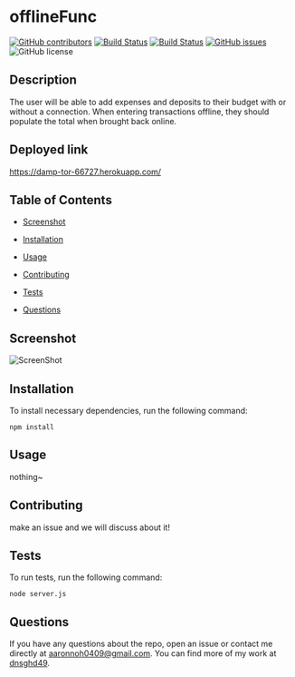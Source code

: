 # offlineFunc
  [![GitHub contributors](https://img.shields.io/github/contributors/dnsghd49/offlineFunc.svg)](https://GitHub.com/dnsghd49/offlineFunc/graphs/contributors/)
  [![Build Status](https://img.shields.io/github/forks/dnsghd49/offlineFunc.svg)](https://github.com/dnsghd49/offlineFunc/network/)
  [![Build Status](https://img.shields.io/github/stars/dnsghd49/offlineFunc.svg)](https://github.com/dnsghd49/offlineFunc/)
  [![GitHub issues](https://img.shields.io/github/issues/dnsghd49/offlineFunc.svg)](https://GitHub.com/dnsghd49/offlineFunc/issues/)
  ![GitHub license](https://img.shields.io/badge/license-MIT-blue.svg)


## Description

The user will be able to add expenses and deposits to their budget with or without a connection. When entering transactions offline, they should populate the total when brought back online.

## Deployed link

https://damp-tor-66727.herokuapp.com/

## Table of Contents 

* [Screenshot](#screenshot)

* [Installation](#installation)

* [Usage](#usage)

* [Contributing](#contributing)

* [Tests](#tests)

* [Questions](#questions)

## Screenshot

![ScreenShot](https://raw.github.com/dnsghd49/offlineFunc/)

## Installation

To install necessary dependencies, run the following command:

```
npm install
```

## Usage

nothing~


  
## Contributing

make an issue and we will discuss about it!

## Tests

To run tests, run the following command:

```
node server.js
```

## Questions

If you have any questions about the repo, open an issue or contact me directly at aaronnoh0409@gmail.com. You can find more of my work at [dnsghd49](https://github.com/dnsghd49/).
